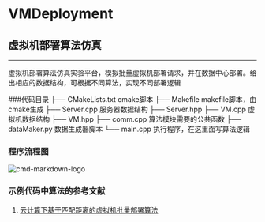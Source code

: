 # VMDeployment
## 虚拟机部署算法仿真

------

虚拟机部署算法仿真实验平台，模拟批量虚拟机部署请求，并在数据中心部署。给出相应的数据结构，可根据不同算法，实现不同部署逻辑

###代码目录
├── CMakeLists.txt  cmake脚本
├── Makefile        makefile脚本，由cmake生成
├── Server.cpp      服务器数据结构
├── Server.hpp
├── VM.cpp          虚拟机数据结构
├── VM.hpp
├── comm.cpp        算法模块需要的公共函数
├── dataMaker.py    数据生成器脚本 
└── main.cpp        执行程序，在这里面写算法逻辑

### 程序流程图
![cmd-markdown-logo](http://chuantu.biz/t5/10/1466147166x1035372891.png)

### 示例代码中算法的参考文献
1. [云计算下基于匹配距离的虚拟机批量部署算法](http://www.chinacloud.cn/upload/2014-05/14050209528743.pdf)
